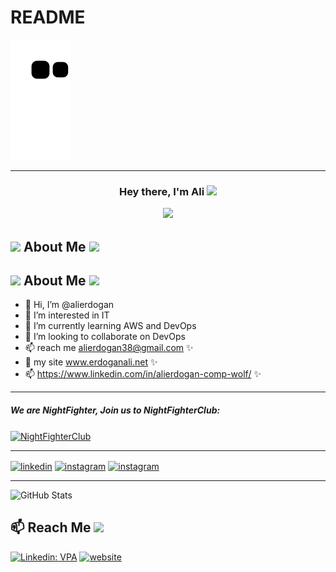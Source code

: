 # README

![snake svg](https://github.com/Comp-Wolf/Comp-Wolf/blob/output/github-contribution-grid-snake.svg)

-------------

<h3 align="center">Hey there, I'm Ali  <img src="https://media.giphy.com/media/hvRJCLFzcasrR4ia7z/giphy.gif" width="28">

  
<a href="#"><img width="50%" height="auto" src="https://media-exp1.licdn.com/dms/image/C5616AQE6TqlKukQ1WA/profile-displaybackgroundimage-shrink_350_1400/0/1634759610591?e=1651708800&v=beta&t=gMTD5kjgO8mesGEjaM8WORj_PkUA1YM7JKUjzszIBXA" height="75px"/></a>

## <img src="https://wallpaperaccess.com/full/3304183.jpg" width="3%"> About Me <img src="https://wallpaperaccess.com/full/3304183.jpg" width="3%">

## <img src="http://images.gofreedownload.net/feather-26807.jpg" width="3%"> About Me <img src="http://images.gofreedownload.net/veston-user-26800.jpg" width="3%">

  
- 👋 Hi, I’m @alierdogan
- 👀 I’m interested in IT
- 🌱 I’m currently learning AWS and DevOps
- 💞️ I’m looking to collaborate on DevOps
- 📫 reach me alierdogan38@gmail.com  ✨
- 💬 my site www.erdoganali.net   ✨
- 📫 https://www.linkedin.com/in/alierdogan-comp-wolf/   ✨

 ---------------
<h5 align="left">We are NightFighter, Join us to NightFighterClub:</h5>
<p align="left">

  [<img align="center" src="https://media-exp1.licdn.com/dms/image/C5622AQGblApAyEwcyA/feedshare-shrink_800/0/1647354255932?e=1650499200&v=beta&t=7RLhpZIaintkKenpSjICLidCMHR5yNvTtRU4K7RGucI" color="white" alt="NightFighterClub" height="100" width="160" />](https://www.linkedin.com/groups/14059731/)

 ---------------
  
   [<img align="center" src="https://upload.wikimedia.org/wikipedia/commons/thumb/c/ca/LinkedIn_logo_initials.png/600px-LinkedIn_logo_initials.png" color="white" alt="linkedin" height="30" width="40" />](https://www.linkedin.com/in/alierdogan-comp-wolf/)
 [<img align="center" src="https://upload.wikimedia.org/wikipedia/commons/thumb/5/58/Instagram-Icon.png/600px-Instagram-Icon.png?20190314235631" background-color="white" alt="instagram" height="30" width="40" />](?)
 [<img align="center" src="https://upload.wikimedia.org/wikipedia/commons/thumb/7/7e/Gmail_icon_%282020%29.svg/512px-Gmail_icon_%282020%29.svg.png?20201210105308" background-color="white" alt="instagram" height="30" width="40" />](mailto:alierdogan38@gmail.com)
  
  ---------------
  
  ![GitHub Stats](https://github-readme-stats.vercel.app/api?username=comp-wolf&theme=radical)
  
## 📫 Reach Me <img src='https://raw.githubusercontent.com/ShahriarShafin/ShahriarShafin/main/Assets/handshake.gif' width="70px">

[![Linkedin: VPA](https://img.shields.io/badge/linkedin-%230077B5.svg?&style=for-the-badge&logo=linkedin&logoColor=white)](https://www.linkedin.com/in/alierdogan-comp-wolf/)
[![website](https://img.shields.io/badge/gmail-f1f2f6.svg?&style=for-the-badge&logo=gmail&logoColor=red)](mailto:alierdogan38@gmail.com)
  
<!---
Comp-Wolf/Comp-Wolf is a ✨ special ✨ repository because its `README.md` (this file) appears on your GitHub profile.
You can click the Preview link to take a look at your changes.
--->
